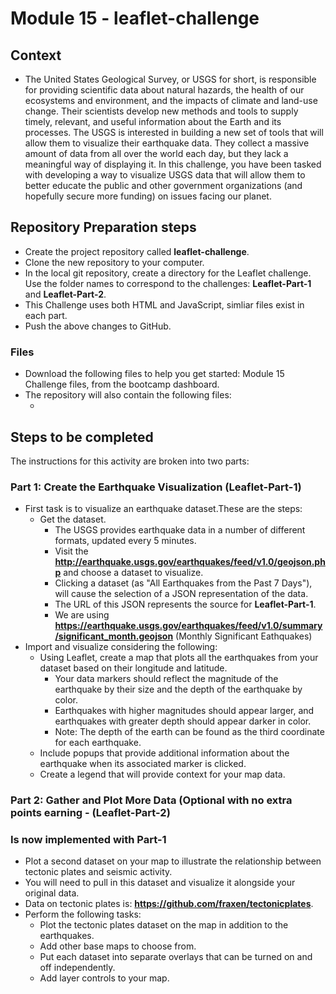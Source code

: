 # Module 15 - leaflet-challenge

## Context

- The United States Geological Survey, or USGS for short, is responsible for providing scientific data about natural hazards, the health of our ecosystems and environment, and the impacts of climate and land-use change. Their scientists develop new methods and tools to supply timely, relevant, and useful information about the Earth and its processes.
The USGS is interested in building a new set of tools that will allow them to visualize their earthquake data. They collect a massive amount of data from all over the world each day, but they lack a meaningful way of displaying it. In this challenge, you have been tasked with developing a way to visualize USGS data that will allow them to better educate the public and other government organizations (and hopefully secure more funding) on issues facing our planet.

## Repository Preparation steps

- Create the project repository called **leaflet-challenge**.
- Clone the new repository to your computer.
- In the local git repository, create a directory for the Leaflet challenge. Use the folder names to correspond to the challenges: **Leaflet-Part-1** and **Leaflet-Part-2**.
- This Challenge uses both HTML and JavaScript, simliar files exist in each part.
- Push the above changes to GitHub.

### Files

- Download the following files to help you get started: Module 15 Challenge files, from the bootcamp dashboard.
- The repository will also contain the following files:
  - <TBD>

## Steps to be completed

The instructions for this activity are broken into two parts:

### Part 1: Create the Earthquake Visualization (**Leaflet-Part-1**)

- First task is to visualize an earthquake dataset.These are the steps:
  - Get the dataset.
    - The USGS provides earthquake data in a number of different formats, updated every 5 minutes.
    - Visit the **<http://earthquake.usgs.gov/earthquakes/feed/v1.0/geojson.php>** and choose a dataset to visualize.
    - Clicking a dataset (as "All Earthquakes from the Past 7 Days"), will cause the selection of a JSON representation of the data.
    - The URL of this JSON represents the source for **Leaflet-Part-1**.
    - We are using **https://earthquake.usgs.gov/earthquakes/feed/v1.0/summary/significant_month.geojson** (Monthly Significant Eathquakes)
- Import and visualize considering the following:
  - Using Leaflet, create a map that plots all the earthquakes from your dataset based on their longitude and latitude.
    - Your data markers should reflect the magnitude of the earthquake by their size and the depth of the earthquake by color.
    - Earthquakes with higher magnitudes should appear larger, and earthquakes with greater depth should appear darker in color.
    - Note: The depth of the earth can be found as the third coordinate for each earthquake.
  - Include popups that provide additional information about the earthquake when its associated marker is clicked.
  - Create a legend that will provide context for your map data.

### Part 2: Gather and Plot More Data (Optional with no extra points earning - (**Leaflet-Part-2**)

### Is now implemented with Part-1

- Plot a second dataset on your map to illustrate the relationship between tectonic plates and seismic activity. 
- You will need to pull in this dataset and visualize it alongside your original data. 
- Data on tectonic plates is:  **https://github.com/fraxen/tectonicplates**.
- Perform the following tasks:
  - Plot the tectonic plates dataset on the map in addition to the earthquakes.
  - Add other base maps to choose from.
  - Put each dataset into separate overlays that can be turned on and off independently.
  - Add layer controls to your map.